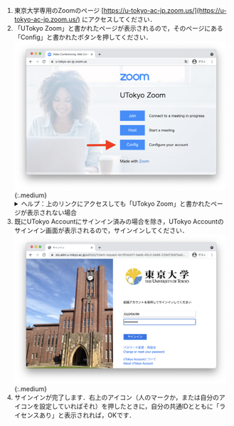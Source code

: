 1. 東京大学専用のZoomのページ [https://u-tokyo-ac-jp.zoom.us/](https://u-tokyo-ac-jp.zoom.us/) にアクセスしてください．
1. 「UTokyo Zoom」と書かれたページが表示されるので，そのページにある「Config」と書かれたボタンを押してください．
    ![](/zoom/img/zoom_signin_1.png){:.medium}
    <details>
        <summary>ヘルプ：上のリンクにアクセスしても「UTokyo Zoom」と書かれたページが表示されない場合</summary>
        前から持っていた自分のアカウントで既にZoomにサインインしているときに起きます．<a href="https://zoom.us/profile">Zoomの設定画面</a>の右上のアイコン（人のマークか，または自分のアイコンを設定していればそれ）を押して，「サインアウト」してから，アクセスし直してください．<img src="/zoom/img/zoom_signin_3.png" alt="" class="medium">
        それでもうまくいかなければ，<a href="/support/">サポート窓口</a>に相談してください．
    </details>
1. 既にUTokyo Accountにサインイン済みの場合を除き，UTokyo Accountのサインイン画面が表示されるので，サインインしてください．
![](/zoom/img/zoom_signin_2.png){:.medium}
1. サインインが完了します．右上のアイコン（人のマークか，または自分のアイコンを設定していればそれ）を押したときに，自分の共通IDとともに「ライセンスあり」と表示されれば，OKです．
